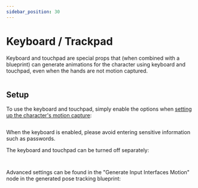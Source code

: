```yaml
---
sidebar_position: 30
---
```


# Keyboard / Trackpad

Keyboard and touchpad are special props that (when combined with a blueprint) can generate animations for the character using keyboard and touchpad, even when the hands are not motion captured.

<figure><img src="/images/image(3)(2).jpg" alt="" /><figcaption></figcaption></figure>

## Setup

To use the keyboard and touchpad, simply enable the options when [setting up the character's motion capture](character/#motion-capture):

<figure><img src="/images/image(1)(2).jpg" alt="" /><figcaption></figcaption></figure>

<div className="hint hint-danger">
When the keyboard is enabled, please avoid entering sensitive information such as passwords.
</div>

The keyboard and touchpad can be turned off separately:

<div>

<figure><img src="/images/image(6)(1).jpg" alt="" /><figcaption></figcaption></figure>

 

<figure><img src="/images/image(20)(2).jpg" alt="" /><figcaption></figcaption></figure>

</div>

Advanced settings can be found in the "Generate Input Interfaces Motion" node in the generated pose tracking blueprint:

<figure><img src="/images/image(21)(2).jpg" alt="" /><figcaption></figcaption></figure>
